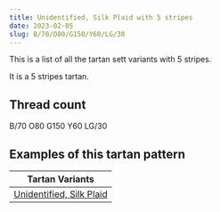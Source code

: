 ```yaml
---
title: Unidentified, Silk Plaid with 5 stripes
date: 2023-02-05
slug: B/70/O80/G150/Y60/LG/30
---
```

This is a list of all the tartan sett variants with 5 stripes.

It is a 5 stripes tartan.


## Thread count
B/70 O80 G150 Y60 LG/30

## Examples of this tartan pattern

| Tartan Variants |
|---------------|
| [Unidentified, Silk Plaid](/variants/b/70/o80/g150/y60/lg/30-b304080-g008000-lg908000-of07040-yffe000)||
